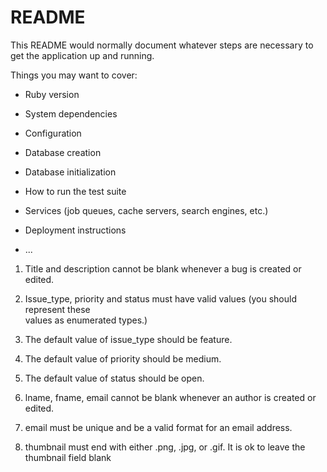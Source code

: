 # README

This README would normally document whatever steps are necessary to get the
application up and running.

Things you may want to cover:

* Ruby version

* System dependencies

* Configuration

* Database creation

* Database initialization

* How to run the test suite

* Services (job queues, cache servers, search engines, etc.)

* Deployment instructions

* ...


1. Title and description cannot be blank whenever a bug is created or edited.  
2. Issue_type, priority and status must have valid values (you should represent these  
values as enumerated types.)  
3. The default value of issue_type should be feature.  
4. The default value of priority should be medium.  
5. The default value of status should be open.  


1. lname, fname, email cannot be blank whenever an author is created or edited.  
2. email must be unique and be a valid format for an email address.  
3. thumbnail must end with either .png, .jpg, or .gif. It is ok to leave the thumbnail
field blank